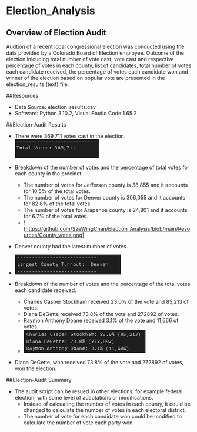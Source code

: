 # Election_Analysis

## Overview of Election Audit
Audtion of a recent local congressional election was conducted using the data provided by a Colorado Board of Election employee.  Outcome of the election inlcuding total number of vote cast, vote cast and respective percentage of votes in each county, list of candidates, total number of votes each candidate received, the percentage of votes each candidate won and winner of the election based on popular vote are presented in the election_results (text) file.

##Resources
- Data Source: election_results.csv
- Software: Python 3.10.2, Visual Studio Code 1.65.2

##Election-Audit Results
- There were 369,711 votes cast in the election.
  ![Total_votes](https://github.com/SzeWingChan/Election_Analysis/blob/main/Resources/Total_votes.png)

- Breakdown of the number of votes and the percentage of total votes for each county in the precinct.
  - The number of votes for Jefferson county is 38,855 and it accounts for 10.5% of the total votes.
  - The number of votes for Denver county is 306,055 and it accounts for 82.8% of the total votes.
  - The number of votes for Arapahoe county is 24,801 and it accounts for 6.7% of the total votes.
  - ![https://github.com/SzeWingChan/Election_Analysis/blob/main/Resources/County_votes.png]

- Denver county had the larest number of votes.
- ![Largest_county_turnout](https://github.com/SzeWingChan/Election_Analysis/blob/main/Resources/Largest_county_turnout.png)

- Breakdown of the number of votes and the percentage of the total votes each candidate received.
  - Charles Casper Stockham received 23.0% of the vote and 85,213 of votes.
  - Diana DeGette received 73.8% of the vote and 272892 of votes.
  - Raymon Anthony Doane received 3.1% of the vote and 11,666 of votes.
  - ![Candidates_votecount](https://github.com/SzeWingChan/Election_Analysis/blob/main/Resources/Candidates_votecount.png)

 -  Diana DeGette, who received 73.8% of the vote and 272892 of votes, won the election.

##Election-Audit Summary
- The audit script can be resued in other elections, for example federal election, with some level of adaptations or modifications.  
  - Instead of calcuating the number of votes in each county, it could be changed to calculate the number of votes in each electoral district.  
  - The number of vote for each candidate won could be modified to calculate the number of vote each party won.

